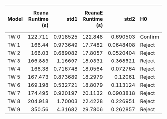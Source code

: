 | Model   |   Reana Runtime (s) |     std1 |   ReanaE Runtime (s) |      std2 | H0      | Effect Size   |   Reana Memory Usage (MB) |       std1 |   ReanaE Memory Usage (MB) |     std2 | H0      | Effect Size   |
|:--------|--------------------:|---------:|---------------------:|----------:|:--------|:--------------|--------------------------:|-----------:|---------------------------:|---------:|:--------|:--------------|
| TW 0    |             122.711 | 0.918525 |             122.848  | 0.690503  | Confirm | --            |                   451.8   |    2.66656 |                    450.13  |  3.39483 | Confirm | --            |
| TW 1    |             166.44  | 0.973649 |              17.7482 | 0.0648408 | Reject  | Large         |                   424.793 |    2.4637  |                    213.929 |  1.85822 | Reject  | Large         |
| TW 2    |             166.03  | 0.689082 |              17.8057 | 0.0520404 | Reject  | Large         |                   424.628 |    1.68338 |                    212.881 |  1.30823 | Reject  | Large         |
| TW 3    |             166.883 | 1.16697  |              18.0331 | 0.368521  | Reject  | Large         |                   437.608 |    3.35157 |                    214.684 |  1.73893 | Reject  | Large         |
| TW 4    |             166.38  | 0.716748 |              18.0564 | 0.072764  | Reject  | Large         |                   457.11  |    1.96545 |                    213.862 |  1.72489 | Reject  | Large         |
| TW 5    |             167.473 | 0.873689 |              18.2979 | 0.12061   | Reject  | Large         |                   491.856 |    2.65508 |                    360.777 |  4.45592 | Reject  | Large         |
| TW 6    |             169.198 | 0.532721 |              18.8079 | 0.113124  | Reject  | Large         |                   569.163 |    3.34486 |                    403.1   | 57.9154  | Reject  | Large         |
| TW 7    |             174.495 | 0.920197 |              20.1132 | 0.0903818 | Reject  | Large         |                   288.71  |    2.66171 |                    283.325 | 58.6235  | Confirm | --            |
| TW 8    |             204.918 | 1.70003  |              22.4228 | 0.226951  | Reject  | Large         |                   861.452 |  351.141   |                    378.212 | 42.5503  | Reject  | Large         |
| TW 9    |             350.56  | 4.31682  |              29.7806 | 0.262857  | Reject  | Large         |                  1407.51  | 1422.95    |                   1143.57  | 58.5753  | Reject  | Medium        |